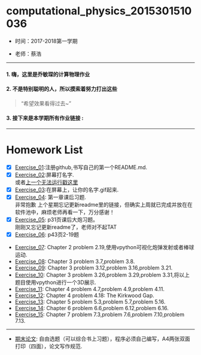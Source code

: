 # computational_physics_2015301510036
* 时间：2017-2018第一学期

* 老师：蔡浩
---

#### 1. 嗨，这里是乔敏琛的计算物理作业
#### 2. 不是特别聪明的人，所以摸索着努力打出这些
> “希望效果看得过去~”
#### 3. 接下来是本学期所有作业链接 :

---
# Homework List

- [x] [Exercise_01](https://github.com/lilyechoC/compuational_physics_2015301510036/blob/master/README.md ):注册github,书写自己的第一个README.md.
- [x] [Exercise_02](https://github.com/lilyechoC/compuational_physics_2015301510036/blob/master/Homework_02.md):屏幕打名字.\
或者[上一个无法运行戳这里](https://www.zybuluo.com/lilyechoC/note/885356)
- [x] [Exercise_03](https://github.com/lilyechoC/compuational_physics_2015301510036/blob/master/Homework_03.md):在屏幕上，让你的名字.gif起来.
- [x] [Exercise_04](https://github.com/lilyechoC/compuational_physics_2015301510036/blob/master/Homework_04.md): 第一章课后习题.\
非常抱歉 上个星期忘记更新readme里的链接，但确实上周就已完成并放在在软件池中，麻烦老师再看一下，万分感谢！
- [x] [Exercise_05](https://github.com/lilyechoC/compuational_physics_2015301510036/blob/master/Homework_05.md): p31页课后大炮习题。\
刚刚又忘记更新readme了，老师对不起TAT
- [x] [Exercise_06](https://github.com/lilyechoC/compuational_physics_2015301510036/blob/master/Homework_06.md): p43页2-19题
* [Exercise_07](https://?): Chapter 2 problem 2.19,使用vpython可视化炮弹发射或者棒球运动.
* [Exercise_08](https://?): Chapter 3 problem 3.7,problem 3.8.
* [Exercise_09](https://?): Chapter 3 problem 3.12,problem 3.16,problem 3.21.
* [Exercise_10](https://?): Chapter 3 problem 3.26,problem 3.29,problem 3.31,将以上题目使用vpython进行一个3D展示.
* [Exercise_11](https://?): Chapter 4 problem 4.7,problem 4.9,problem 4.11.
* [Exercise_12](https://?): Chapter 4 problem 4.18: The Kirkwood Gap.
* [Exercise_13](https://?): Chapter 5 problem 5.3,problem 5.7,problem 5.16.
* [Exercise_14](https://?): Chapter 6 problem 6.6,problem 6.12,problem 6.16.
* [Exercise_15](https://?): Chapter 7 problem 7.3,problem 7.6,problem 7.10,problem 7.13.
---
* [期末论文](https://?): 自由选题（可以综合书上习题），程序必须自己编写，A4两张双面打印（四面），论文写作规范.

